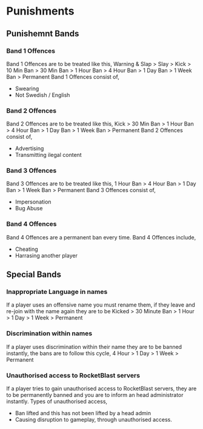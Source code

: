 # Punishments

## Punishemnt Bands

### Band 1 Offences

Band 1 Offences are to be treated like this,
Warning & Slap > Slay > Kick > 10 Min Ban > 30 Min Ban > 1 Hour Ban > 4 Hour Ban > 1 Day Ban > 1 Week Ban > Permanent
Band 1 Offences consist of,
* Swearing
* Not Swedish / English

### Band 2 Offences 

Band 2 Offences are to be treated like this,
Kick > 30 Min Ban > 1 Hour Ban > 4 Hour Ban > 1 Day Ban > 1 Week Ban > Permanent
Band 2 Offences consist of,
* Advertising
* Transmitting ilegal content

### Band 3 Offences

Band 3 Offences are to be treated like this,
1 Hour Ban > 4 Hour Ban > 1 Day Ban > 1 Week Ban > Permanent
Band 3 Offences consist of,
* Impersonation
* Bug Abuse

### Band 4 Offences

Band 4 Offences are a permanent ban every time. Band 4 Offences include,
* Cheating
* Harrasing another player

## Special Bands

### Inappropriate Language in names

If a player uses an offensive name you must rename them, if they leave and re-join with the name again they are to be
Kicked > 30 Minute Ban > 1 Hour > 1 Day > 1 Week > Permanent

### Discrimination within names

If a player uses discrimination within their name they are to be banned instantly, the bans are to follow this cycle,
4 Hour > 1 Day > 1 Week > Permanent

### Unauthorised access to RocketBlast servers

If a player tries to gain unauthorised access to RocketBlast servers, they are to be permanently banned and you are to
inform an head administrator instantly. Types of unauthorised access,
* Ban lifted and this has not been lifted by a head admin
* Causing disruption to gameplay, through unauthorised access.
